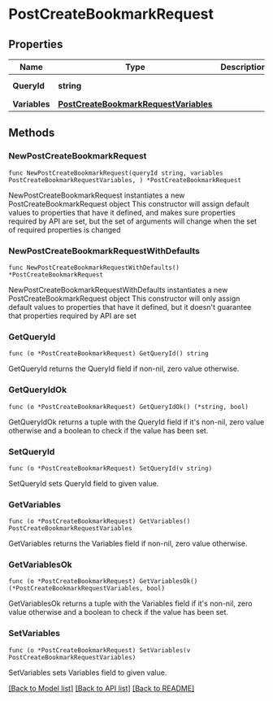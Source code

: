# PostCreateBookmarkRequest

## Properties

Name | Type | Description | Notes
------------ | ------------- | ------------- | -------------
**QueryId** | **string** |  | [default to "aoDbu3RHznuiSkQ9aNM67Q"]
**Variables** | [**PostCreateBookmarkRequestVariables**](PostCreateBookmarkRequestVariables.md) |  | 

## Methods

### NewPostCreateBookmarkRequest

`func NewPostCreateBookmarkRequest(queryId string, variables PostCreateBookmarkRequestVariables, ) *PostCreateBookmarkRequest`

NewPostCreateBookmarkRequest instantiates a new PostCreateBookmarkRequest object
This constructor will assign default values to properties that have it defined,
and makes sure properties required by API are set, but the set of arguments
will change when the set of required properties is changed

### NewPostCreateBookmarkRequestWithDefaults

`func NewPostCreateBookmarkRequestWithDefaults() *PostCreateBookmarkRequest`

NewPostCreateBookmarkRequestWithDefaults instantiates a new PostCreateBookmarkRequest object
This constructor will only assign default values to properties that have it defined,
but it doesn't guarantee that properties required by API are set

### GetQueryId

`func (o *PostCreateBookmarkRequest) GetQueryId() string`

GetQueryId returns the QueryId field if non-nil, zero value otherwise.

### GetQueryIdOk

`func (o *PostCreateBookmarkRequest) GetQueryIdOk() (*string, bool)`

GetQueryIdOk returns a tuple with the QueryId field if it's non-nil, zero value otherwise
and a boolean to check if the value has been set.

### SetQueryId

`func (o *PostCreateBookmarkRequest) SetQueryId(v string)`

SetQueryId sets QueryId field to given value.


### GetVariables

`func (o *PostCreateBookmarkRequest) GetVariables() PostCreateBookmarkRequestVariables`

GetVariables returns the Variables field if non-nil, zero value otherwise.

### GetVariablesOk

`func (o *PostCreateBookmarkRequest) GetVariablesOk() (*PostCreateBookmarkRequestVariables, bool)`

GetVariablesOk returns a tuple with the Variables field if it's non-nil, zero value otherwise
and a boolean to check if the value has been set.

### SetVariables

`func (o *PostCreateBookmarkRequest) SetVariables(v PostCreateBookmarkRequestVariables)`

SetVariables sets Variables field to given value.



[[Back to Model list]](../README.md#documentation-for-models) [[Back to API list]](../README.md#documentation-for-api-endpoints) [[Back to README]](../README.md)


